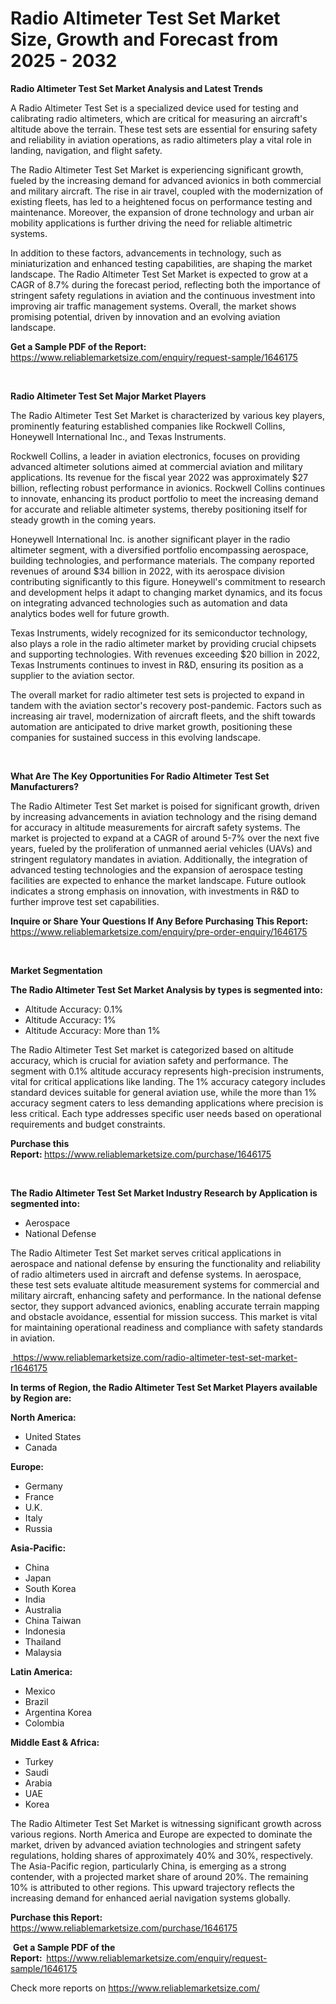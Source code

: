 <p><h1>Radio Altimeter Test Set Market Size, Growth and Forecast from 2025 - 2032</h1></p><p><strong>Radio Altimeter Test Set Market Analysis and Latest Trends</strong></p>
<p><p>A Radio Altimeter Test Set is a specialized device used for testing and calibrating radio altimeters, which are critical for measuring an aircraft's altitude above the terrain. These test sets are essential for ensuring safety and reliability in aviation operations, as radio altimeters play a vital role in landing, navigation, and flight safety.</p><p>The Radio Altimeter Test Set Market is experiencing significant growth, fueled by the increasing demand for advanced avionics in both commercial and military aircraft. The rise in air travel, coupled with the modernization of existing fleets, has led to a heightened focus on performance testing and maintenance. Moreover, the expansion of drone technology and urban air mobility applications is further driving the need for reliable altimetric systems.</p><p>In addition to these factors, advancements in technology, such as miniaturization and enhanced testing capabilities, are shaping the market landscape. The Radio Altimeter Test Set Market is expected to grow at a CAGR of 8.7% during the forecast period, reflecting both the importance of stringent safety regulations in aviation and the continuous investment into improving air traffic management systems. Overall, the market shows promising potential, driven by innovation and an evolving aviation landscape.</p></p>
<p><strong>Get a Sample PDF of the Report:&nbsp;</strong> <a href="https://www.reliablemarketsize.com/enquiry/request-sample/1646175?utm_campaign=2295&utm_medium=2&utm_source=Github&utm_content=ia&utm_term=15022025&utm_id=radio-altimeter-test-set">https://www.reliablemarketsize.com/enquiry/request-sample/1646175</a></p>
<p>&nbsp;</p>
<p><strong>Radio Altimeter Test Set Major Market Players</strong></p>
<p><p>The Radio Altimeter Test Set Market is characterized by various key players, prominently featuring established companies like Rockwell Collins, Honeywell International Inc., and Texas Instruments. </p><p>Rockwell Collins, a leader in aviation electronics, focuses on providing advanced altimeter solutions aimed at commercial aviation and military applications. Its revenue for the fiscal year 2022 was approximately $27 billion, reflecting robust performance in avionics. Rockwell Collins continues to innovate, enhancing its product portfolio to meet the increasing demand for accurate and reliable altimeter systems, thereby positioning itself for steady growth in the coming years.</p><p>Honeywell International Inc. is another significant player in the radio altimeter segment, with a diversified portfolio encompassing aerospace, building technologies, and performance materials. The company reported revenues of around $34 billion in 2022, with its aerospace division contributing significantly to this figure. Honeywell's commitment to research and development helps it adapt to changing market dynamics, and its focus on integrating advanced technologies such as automation and data analytics bodes well for future growth.</p><p>Texas Instruments, widely recognized for its semiconductor technology, also plays a role in the radio altimeter market by providing crucial chipsets and supporting technologies. With revenues exceeding $20 billion in 2022, Texas Instruments continues to invest in R&D, ensuring its position as a supplier to the aviation sector.</p><p>The overall market for radio altimeter test sets is projected to expand in tandem with the aviation sector's recovery post-pandemic. Factors such as increasing air travel, modernization of aircraft fleets, and the shift towards automation are anticipated to drive market growth, positioning these companies for sustained success in this evolving landscape.</p></p>
<p>&nbsp;</p>
<p><strong>What Are The Key Opportunities For Radio Altimeter Test Set Manufacturers?</strong></p>
<p><p>The Radio Altimeter Test Set market is poised for significant growth, driven by increasing advancements in aviation technology and the rising demand for accuracy in altitude measurements for aircraft safety systems. The market is projected to expand at a CAGR of around 5-7% over the next five years, fueled by the proliferation of unmanned aerial vehicles (UAVs) and stringent regulatory mandates in aviation. Additionally, the integration of advanced testing technologies and the expansion of aerospace testing facilities are expected to enhance the market landscape. Future outlook indicates a strong emphasis on innovation, with investments in R&D to further improve test set capabilities.</p></p>
<p><strong>Inquire or Share Your Questions If Any Before Purchasing This Report:</strong> <a href="https://www.reliablemarketsize.com/enquiry/pre-order-enquiry/1646175?utm_campaign=2295&utm_medium=2&utm_source=Github&utm_content=ia&utm_term=15022025&utm_id=radio-altimeter-test-set">https://www.reliablemarketsize.com/enquiry/pre-order-enquiry/1646175</a></p>
<p>&nbsp;</p>
<p><strong>Market Segmentation</strong></p>
<p><strong>The Radio Altimeter Test Set Market Analysis by types is segmented into:</strong></p>
<p><ul><li>Altitude Accuracy: 0.1%</li><li>Altitude Accuracy: 1%</li><li>Altitude Accuracy: More than 1%</li></ul></p>
<p><p>The Radio Altimeter Test Set market is categorized based on altitude accuracy, which is crucial for aviation safety and performance. The segment with 0.1% altitude accuracy represents high-precision instruments, vital for critical applications like landing. The 1% accuracy category includes standard devices suitable for general aviation use, while the more than 1% accuracy segment caters to less demanding applications where precision is less critical. Each type addresses specific user needs based on operational requirements and budget constraints.</p></p>
<p><strong>Purchase this Report:&nbsp;</strong><a href="https://www.reliablemarketsize.com/purchase/1646175?utm_campaign=2295&utm_medium=2&utm_source=Github&utm_content=ia&utm_term=15022025&utm_id=radio-altimeter-test-set">https://www.reliablemarketsize.com/purchase/1646175</a></p>
<p>&nbsp;</p>
<p><strong>The Radio Altimeter Test Set Market Industry Research by Application is segmented into:</strong></p>
<p><ul><li>Aerospace</li><li>National Defense</li></ul></p>
<p><p>The Radio Altimeter Test Set market serves critical applications in aerospace and national defense by ensuring the functionality and reliability of radio altimeters used in aircraft and defense systems. In aerospace, these test sets evaluate altitude measurement systems for commercial and military aircraft, enhancing safety and performance. In the national defense sector, they support advanced avionics, enabling accurate terrain mapping and obstacle avoidance, essential for mission success. This market is vital for maintaining operational readiness and compliance with safety standards in aviation.</p></p>
<p><a href="https://www.reliablemarketsize.com/radio-altimeter-test-set-market-r1646175?utm_campaign=2295&utm_medium=2&utm_source=Github&utm_content=ia&utm_term=15022025&utm_id=radio-altimeter-test-set">&nbsp;https://www.reliablemarketsize.com/radio-altimeter-test-set-market-r1646175</a></p>
<p><strong>In terms of Region, the Radio Altimeter Test Set Market Players available by Region are:</strong></p>
<p>
    <p> <strong> North America: </strong>
        <ul>
            <li>United States</li>
            <li>Canada</li>
        </ul>
        </p> 
    <p> <strong> Europe: </strong>
        <ul>
            <li>Germany</li>
            <li>France</li>
            <li>U.K.</li>
            <li>Italy</li>
            <li>Russia</li>
        </ul>
        </p> 
    <p> <strong> Asia-Pacific: </strong>
        <ul>
            <li>China</li>
            <li>Japan</li>
            <li>South Korea</li>
            <li>India</li>
            <li>Australia</li>
            <li>China Taiwan</li>
            <li>Indonesia</li>
            <li>Thailand</li>
            <li>Malaysia</li>
        </ul>
        </p> 
    <p> <strong> Latin America: </strong>
        <ul>
            <li>Mexico</li>
            <li>Brazil</li>
            <li>Argentina Korea</li>
            <li>Colombia</li>
        </ul>
        </p> 
    <p> <strong> Middle East & Africa: </strong>
        <ul>
            <li>Turkey</li>
            <li>Saudi</li>
            <li>Arabia</li>
            <li>UAE</li>
            <li>Korea</li>
        </ul>
    </p>
    </p>
<p><p>The Radio Altimeter Test Set Market is witnessing significant growth across various regions. North America and Europe are expected to dominate the market, driven by advanced aviation technologies and stringent safety regulations, holding shares of approximately 40% and 30%, respectively. The Asia-Pacific region, particularly China, is emerging as a strong contender, with a projected market share of around 20%. The remaining 10% is attributed to other regions. This upward trajectory reflects the increasing demand for enhanced aerial navigation systems globally.</p></p>
<p><strong>Purchase this Report: </strong><a href="https://www.reliablemarketsize.com/purchase/1646175?utm_campaign=2295&utm_medium=2&utm_source=Github&utm_content=ia&utm_term=15022025&utm_id=radio-altimeter-test-set">https://www.reliablemarketsize.com/purchase/1646175</a></p>
<p>&nbsp;<strong>Get a Sample PDF of the Report:&nbsp;&nbsp;</strong><a href="https://www.reliablemarketsize.com/enquiry/request-sample/1646175?utm_campaign=2295&utm_medium=2&utm_source=Github&utm_content=ia&utm_term=15022025&utm_id=radio-altimeter-test-set">https://www.reliablemarketsize.com/enquiry/request-sample/1646175</a></p>
<p><strong></strong></p>
<p>Check more reports on <a href="https://www.reliablemarketsize.com/?utm_campaign=2295&utm_medium=2&utm_source=Github&utm_content=ia&utm_term=15022025&utm_id=radio-altimeter-test-set">https://www.reliablemarketsize.com/</a></p>